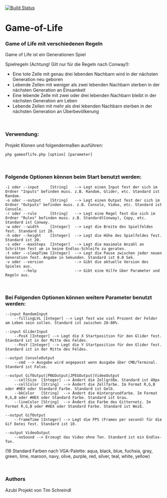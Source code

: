 [![Build Status](https://travis-ci.org/tschreindl/Game-of-Life.svg?branch=cleaning%2Fimprove-doc)](https://travis-ci.org/tschreindl/Game-of-Life)

# Game-of-Life
### Game of Life mit verschiedenen Regeln

Game of Life ist ein Generationen Spiel

Spielregeln (Achtung! Gilt nur für die Regeln nach Conway!):
* Eine tote Zelle mit genau drei lebenden Nachbarn wird in der nächsten Generation neu geboren
* Lebende Zellen mit weniger als zwei lebenden Nachbarn sterben in der nächsten Generation an Einsamkeit
* Eine lebende Zelle mit zwei oder drei lebenden Nachbarn bleibt in der nächsten Generation am Leben
* Lebende Zellen mit mehr als drei lebenden Nachbarn sterben in der nächsten Generation an Überbevölkerung

<br />

### Verwendung:
Projekt Klonen und folgendermaßen ausführen:
```
php gameoflife.php [option] [parameter]
```

<br />

### Folgende Optionen können beim Start benutzt werden:
```
-i oder --input     [String]   --> Legt einen Input fest der sich im Ordner "Inputs" befinden muss. z.B. Random, Glider, etc. Standard ist Random.
-o oder --output    [String]   --> Legt einen Output fest der sich im Ordner "Outputs" befinden muss. z.B. Console, Video, etc. Standard ist Console.
-r oder --rule      [String]   --> Legt eine Regel fest die sich im Ordner "Rules" befinden muss. z.B. Standard(Conway), Copy, etc. Standard ist Conway.
-w oder --width     [Integer]  --> Legt die Breite des Spielfeldes fest. Standard ist 20.
-h oder --height    [Integer]  --> Legt die Höhe des Spielfeldes fest. Standard ist 20.
-s oder --maxSteps  [Integer]  --> Legt die maximale Anzahl an Schritten fest um in keine Endlos-Schleife zu geraten.
-t oder --sleepTime [Integer]  --> Legt die Pause zwischen jeder neuen Generation fest. Angabe in Sekunden. Standard ist 0.0 Sek.
-v oder --version              --> Gibt die aktuelle Version des Spieles aus.
        --help                 --> Gibt eine Hilfe über Parameter und Regeln aus.
```

<br />

### Bei Folgenden Optionen können weitere Parameter benutzt werden:
```
--input RandomInput 
    --fillingLVL [Integer] --> Legt fest wie viel Prozent der Felder am Leben sein sollen. Standard ist zwischen 20-80%.
    
--input GliderInput
    --PosX [Integer] --> Legt die X Startposition für den Glider fest. Standard ist in der Mitte des Feldes.
    --PosY [Integer] --> Legt die Y Startposition für den Glider fest. Standard ist in der Mitte des Feldes.
    
--output ConsoleOutput
    --cmd --> Ausgabe wird angepasst wenn Ausgabe über CMD/Terminal. Standard ist False.
    
--output GifOutput|PNGOutput|JPEGOutput|VideoOutput
    --cellSize  [Integer] --> Ändert die Zellgröße. Standard ist 40px
    --cellColor [String]  --> Ändert die Zellfarbe. Im Format R,G,B oder #HEX oder Standard Farbe. Standard ist Gelb.
    --bkColor   [String]  --> Ändert die Hintergrundfarbe. Im Format R,G,B oder #HEX oder Standard Farbe. Standard ist Grau.
    --lineColor [String]  --> Ändert die Farbe des Gitternetz. Im Format R,G,B oder #HEX oder Standard Farbe. Standard ist Weiß.
    
--output GifOutput
    --frameTime [Integer] --> Legt die FPS (Frames per second) für die Gif Datei fest. Standard ist 10.
    
--output VideoOutput
    --noSound --> Erzeugt das Video ohne Ton. Standard ist ein Endlos-Ton.
```
(16 Standard Farben nach VGA-Palette: aqua, black, blue, fuchsia, gray, green, lime, maroon, navy, olive, purple, red, silver, teal, white, yellow)

<br />

### Authors
Azubi Projekt von Tim Schreindl
